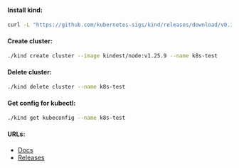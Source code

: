 #### Install kind:
```bash
curl -L "https://github.com/kubernetes-sigs/kind/releases/download/v0.19.0/kind-linux-amd64" -o kind && chmod +x kind
```

#### Create cluster:
```bash
./kind create cluster --image kindest/node:v1.25.9 --name k8s-test
```

#### Delete cluster:
```bash
./kind delete cluster --name k8s-test
```

#### Get config for kubectl:
```bash
./kind get kubeconfig --name k8s-test
```

#### URLs:
- [Docs](https://kind.sigs.k8s.io/docs/user/quick-start/)
- [Releases](https://github.com/kubernetes-sigs/kind/releases)
